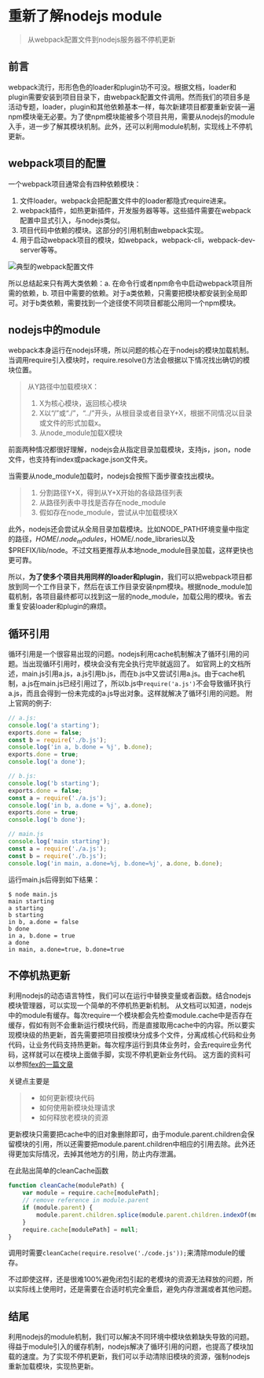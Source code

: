 # 重新了解nodejs module
> 从webpack配置文件到nodejs服务器不停机更新
## 前言
webpack流行，形形色色的loader和plugin功不可没。根据文档，loader和plugin需要安装到项目目录下，由webpack配置文件调用。然而我们的项目多是活动专题，loader，plugin和其他依赖基本一样，每次新建项目都要重新安装一遍npm模块毫无必要。为了使npm模块能被多个项目共用，需要从nodejs的module入手，进一步了解其模块机制。此外，还可以利用module机制，实现线上不停机更新。
## webpack项目的配置
一个webpack项目通常会有四种依赖模块： 
1. 文件loader。webpack会把配置文件中的loader都隐式require进来。
2. webpack插件，如热更新插件，开发服务器等等。这些插件需要在webpack配置中显式引入，与nodejs类似。
3. 项目代码中依赖的模块。这部分的引用机制由webpack实现。
4. 用于启动webpack项目的模块，如webpack，webpack-cli，webpack-dev-server等等。

 ![典型的webpack配置文件](https://nos.netease.com/knowledge/d255812d-1844-43bc-b138-f62b6fcbbd26?imageView) 

所以总结起来只有两大类依赖：a. 在命令行或者npm命令中启动webpack项目所需的依赖，b. 项目中需要的依赖。对于a类依赖，只需要把模块都安装到全局即可。对于b类依赖，需要找到一个途径使不同项目都能公用同一个npm模块。

## nodejs中的module
webpack本身运行在nodejs环境，所以问题的核心在于nodejs的模块加载机制。
当调用require引入模块时，require.resolve()方法会根据以下情况找出确切的模块位置。

>从Y路径中加载模块X：
>1. X为核心模块，返回核心模块
>2. X以“/”或“./”，“../”开头，从根目录或者目录Y+X，根据不同情况以目录或文件的形式加载x。
>3. 从node_module加载X模块 

前面两种情况都很好理解，nodejs会从指定目录加载模块，支持js，json，node文件，也支持有index或package.json文件夹。 

当需要从node_module加载时，nodejs会按照下面步骤查找出模块。
>1. 分割路径Y+X，得到从Y+X开始的各级路径列表
>2. 从路径列表中寻找是否存在node_module
>3. 假如存在node_module，尝试从中加载模块X 

此外，nodejs还会尝试从全局目录加载模块。比如NODE_PATH环境变量中指定的路径，$HOME/.node_modules，$HOME/.node_libraries以及$PREFIX/lib/node。不过文档更推荐从本地node_module目录加载，这样更快也更可靠。

所以，**为了使多个项目共用同样的loader和plugin**，我们可以把webpack项目都放到同一个工作目录下，然后在该工作目录安装npm模块。根据node_module加载机制，各项目最终都可以找到这一层的node_module，加载公用的模块。省去重复安装loader和plugin的麻烦。

## 循环引用
循环引用是一个很容易出现的问题。nodejs利用cache机制解决了循环引用的问题。当出现循环引用时，模块会没有完全执行完毕就返回了。
如官网上的文档所述，main.js引用a.js，a.js引用b.js，而在b.js中又尝试引用a.js。由于cache机制，a.js在main.js已经引用过了，所以b.js中`require('a.js')`不会导致循环执行a.js，而且会得到一份未完成的a.js导出对象。这样就解决了循环引用的问题。
附上官网的例子:
```javascript
// a.js:
console.log('a starting');
exports.done = false;
const b = require('./b.js');
console.log('in a, b.done = %j', b.done);
exports.done = true;
console.log('a done');
```
```javascript
// b.js:
console.log('b starting');
exports.done = false;
const a = require('./a.js');
console.log('in b, a.done = %j', a.done);
exports.done = true;
console.log('b done');
```
```javascript
// main.js
console.log('main starting');
const a = require('./a.js');
const b = require('./b.js');
console.log('in main, a.done=%j, b.done=%j', a.done, b.done);
```
运行main.js后得到如下结果：
```shell
$ node main.js
main starting
a starting
b starting
in b, a.done = false
b done
in a, b.done = true
a done
in main, a.done=true, b.done=true
```
## 不停机热更新
利用nodejs的动态语言特性，我们可以在运行中替换变量或者函数。结合nodejs模块管理器，可以实现一个简单的不停机热更新机制。
从文档可以知道，nodejs中的module有缓存。每次require一个模块都会先检查module.cache中是否存在缓存，假如有则不会重新运行模块代码，而是直接取用cache中的内容。所以要实现模块级的热更新，首先需要把项目按模块分成多个文件，分离成核心代码和业务代码，让业务代码支持热更新。每次程序运行到具体业务时，会去require业务代码，这样就可以在模块上面做手脚，实现不停机更新业务代码。
这方面的资料可以参照[fex的一篇文章](http://fex.baidu.com/blog/2015/05/nodejs-hot-swapping/)

关键点主要是
>* 如何更新模块代码
>* 如何使用新模块处理请求
>* 如何释放老模块的资源

更新模块只需要把cache中的旧对象删除即可，由于module.parent.children会保留模块的引用，所以还需要把module.parent.children中相应的引用去除。此外还得更加实际情况，去掉其他地方的引用，防止内存泄漏。

在此贴出简单的cleanCache函数
```javascript
function cleanCache(modulePath) {
    var module = require.cache[modulePath];
    // remove reference in module.parent
    if (module.parent) {
        module.parent.children.splice(module.parent.children.indexOf(module), 1);
    }
    require.cache[modulePath] = null;
}
```
调用时需要`cleanCache(require.resolve('./code.js'));`来清除module的缓存。

不过即使这样，还是很难100%避免闭包引起的老模块的资源无法释放的问题，所以实际线上使用时，还是需要在合适时机完全重启，避免内存泄漏或者其他问题。

## 结尾
利用nodejs的module机制，我们可以解决不同环境中模块依赖缺失导致的问题。得益于module引入的缓存机制，nodejs解决了循环引用的问题，也提高了模块加载的速度。为了实现不停机更新，我们可以手动清除旧模块的资源，强制nodejs重新加载模块，实现热更新。
